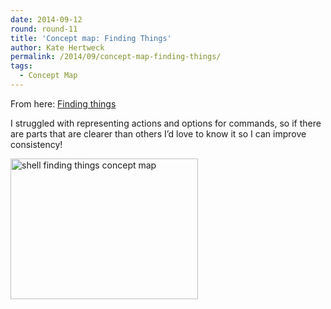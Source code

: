 ```yaml
---
date: 2014-09-12
round: round-11
title: 'Concept map: Finding Things'
author: Kate Hertweck
permalink: /2014/09/concept-map-finding-things/
tags:
  - Concept Map
---
```

From here: [Finding things][1]

I struggled with representing actions and options for commands, so if there are parts that are clearer than others I&#8217;d love to know it so I can improve consistency!

[<img class="alignnone size-medium wp-image-8606" alt="shell finding things concept map" src="http://teaching.software-carpentry.org/wp-content/uploads/2014/09/photo-300x225.jpg" width="300" height="225" />][2]

 [1]: http://software-carpentry.org/v5/novice/shell/06-find.html
 [2]: http://teaching.software-carpentry.org/wp-content/uploads/2014/09/photo.jpg
